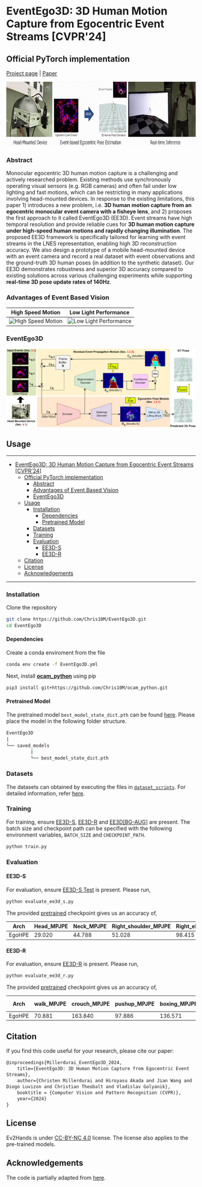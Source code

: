 # EventEgo3D: 3D Human Motion Capture from Egocentric Event Streams [CVPR'24]
## Official PyTorch implementation

[Project page](https://4dqv.mpi-inf.mpg.de/EventEgo3D/) | [Paper](#) 

<p align="center">
<img src="images/teaser.gif" alt="EventEgo3D" height="172"  /></br>
</p>

### Abstract

Monocular egocentric 3D human motion capture is a challenging and actively researched problem. Existing methods use synchronously operating visual sensors (e.g. RGB cameras) and often fail under low lighting and fast motions, which can be restricting in many applications involving head-mounted devices. In response to the existing limitations, this paper 1) introduces a new problem, i.e. **3D human motion capture from an egocentric monocular event camera with a fisheye lens**, and 2) proposes the first approach to it called EventEgo3D (EE3D). Event streams have high temporal resolution and provide reliable cues for **3D human motion capture under high-speed human motions and rapidly changing illumination**. The proposed EE3D framework is specifically tailored for learning with event streams in the LNES representation, enabling high 3D reconstruction accuracy. We also design a prototype of a mobile head-mounted device with an event camera and record a real dataset with event observations and the ground-truth 3D human poses (in addition to the synthetic dataset). Our EE3D demonstrates robustness and superior 3D accuracy compared to existing solutions across various challenging experiments while supporting **real-time 3D pose update rates of 140Hz**.

### Advantages of Event Based Vision
High Speed Motion                      |  Low Light Performance          
:-------------------------:|:-------------------------:|
| <img src="images/fast_motion.gif" alt="High Speed Motion" width="350"/> | <img src="images/low_light.gif" alt="Low Light Performance" width="350"/> |

### EventEgo3D

<p align="center">
<img src="images/architecture-min.png" alt="EventEgo3D" /></br>
</p>

## Usage
-----
- [EventEgo3D: 3D Human Motion Capture from Egocentric Event Streams \[CVPR'24\]](#eventego3d-3d-human-motion-capture-from-egocentric-event-streams-cvpr24)
  - [Official PyTorch implementation](#official-pytorch-implementation)
    - [Abstract](#abstract)
    - [Advantages of Event Based Vision](#advantages-of-event-based-vision)
    - [EventEgo3D](#eventego3d)
  - [Usage](#usage)
    - [Installation](#installation)
      - [Dependencies](#dependencies)
      - [Pretrained Model](#pretrained-model)
    - [Datasets](#datasets)
    - [Training](#training)
    - [Evaluation](#evaluation)
      - [EE3D-S](#ee3d-s)
      - [EE3D-R](#ee3d-r)
  - [Citation](#citation)
  - [License](#license)
  - [Acknowledgements](#acknowledgements)
------

### Installation

Clone the repository
```bash
git clone https://github.com/Chris10M/EventEgo3D.git
cd EventEgo3D
```

#### Dependencies
Create a conda enviroment from the file 
```bash
conda env create -f EventEgo3D.yml
```
Next, install  **[ocam_python](https://github.com/Chris10M/ocam_python.git)** using pip
```bash
pip3 install git+https://github.com/Chris10M/ocam_python.git
```


#### Pretrained Model 

The pretrained model ```best_model_state_dict.pth``` can be found [here](https://eventego3d.mpi-inf.mpg.de/CVPR/best_model_state_dict.pth). Please place the model in the following folder structure.

```bash
EventEgo3D
|
└── saved_models
         |
         └── best_model_state_dict.pth
```


### Datasets

The datasets can obtained by executing the files in [`dataset_scripts`](./dataset_scripts/). For detailed information, refer [here](./dataset_scripts/). 


### Training

For training, ensure [EE3D-S](./dataset_scripts#ee3d-s), [EE3D-R](./dataset_scripts#ee3d-r) and [EE3D[BG-AUG]](./dataset_scripts#ee3d-bg-aug) are present. 
The batch size and checkpoint path can be specified with the following environment variables, ```BATCH_SIZE``` and ```CHECKPOINT_PATH```.

```bash
python train.py 
```

### Evaluation

#### EE3D-S 
For evaluation, ensure [EE3D-S Test](./dataset_scripts#ee3d-s-test) is present. Please run, 

```bash
python evaluate_ee3d_s.py 
```

The provided [pretrained](#pretrained-model) checkpoint gives us an accuracy of,

| Arch | Head_MPJPE | Neck_MPJPE | Right_shoulder_MPJPE | Right_elbow_MPJPE | Right_wrist_MPJPE | Left_shoulder_MPJPE | Left_elbow_MPJPE | Left_wrist_MPJPE | Right_hip_MPJPE | Right_knee_MPJPE | Right_ankle_MPJPE | Right_foot_MPJPE | Left_hip_MPJPE | Left_knee_MPJPE | Left_ankle_MPJPE | Left_foot_MPJPE | MPJPE | Head_PAMPJPE | Neck_PAMPJPE | Right_shoulder_PAMPJPE | Right_elbow_PAMPJPE | Right_wrist_PAMPJPE | Left_shoulder_PAMPJPE | Left_elbow_PAMPJPE | Left_wrist_PAMPJPE | Right_hip_PAMPJPE | Right_knee_PAMPJPE | Right_ankle_PAMPJPE | Right_foot_PAMPJPE | Left_hip_PAMPJPE | Left_knee_PAMPJPE | Left_ankle_PAMPJPE | Left_foot_PAMPJPE | PAMPJPE |
|---|---|---|---|---|---|---|---|---|---|---|---|---|---|---|---|---|---|---|---|---|---|---|---|---|---|---|---|---|---|---|---|---|---|---|
| EgoHPE | 29.020 | 44.788 | 51.028 | 98.415 | 144.434 | 53.148 | 103.996 | 141.923 | 91.309 | 146.183 | 210.144 | 224.728 | 87.292 | 141.563 | 210.710 | 219.027 | 124.857 | 50.010 | 47.727 | 50.475 | 86.859 | 131.602 | 53.526 | 90.658 | 127.851 | 74.953 | 98.317 | 116.803 | 129.032 | 75.543 | 96.434 | 119.562 | 132.058 | 92.588 |


#### EE3D-R
For evaluation, ensure [EE3D-R](./dataset_scripts#ee3d-r) is present. Please run, 

```bash
python evaluate_ee3d_r.py 
```

The provided [pretrained](#pretrained-model) checkpoint gives us an accuracy of,

| Arch | walk_MPJPE | crouch_MPJPE | pushup_MPJPE | boxing_MPJPE | kick_MPJPE | dance_MPJPE | inter. with env_MPJPE | crawl_MPJPE | sports_MPJPE | jump_MPJPE | MPJPE | walk_PAMPJPE | crouch_PAMPJPE | pushup_PAMPJPE | boxing_PAMPJPE | kick_PAMPJPE | dance_PAMPJPE | inter. with env_PAMPJPE | crawl_PAMPJPE | sports_PAMPJPE | jump_PAMPJPE | PAMPJPE |
|---|---|---|---|---|---|---|---|---|---|---|---|---|---|---|---|---|---|---|---|---|---|---|
| EgoHPE | 70.881 | 163.840 | 97.886 | 136.571 | 103.724 | 88.877 | 103.191 | 109.714 | 101.020 | 97.320 | 107.302 | 52.113 | 99.483 | 75.530 | 104.667 | 86.055 | 71.968 | 70.859 | 77.949 | 77.827 | 80.179 | 79.663 |

## Citation

If you find this code useful for your research, please cite our paper:
```
@inproceedings{Millerdurai_EventEgo3D_2024, 
    title={EventEgo3D: 3D Human Motion Capture from Egocentric Event Streams}, 
    author={Christen Millerdurai and Hiroyasu Akada and Jian Wang and Diogo Luvizon and Christian Theobalt and Vladislav Golyanik}, 
    booktitle = {Computer Vision and Pattern Recognition (CVPR)}, 
    year={2024} 
} 
```

## License

Ev2Hands is under [CC-BY-NC 4.0](https://creativecommons.org/licenses/by-nc/4.0/) license. The license also applies to the pre-trained models.

## Acknowledgements

The code is partially adapted from [here](https://github.com/microsoft/human-pose-estimation.pytorch). 

